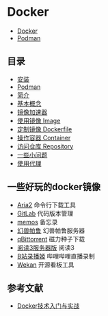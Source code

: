 # Docker

- [Docker](https://www.docker.com/)
- [Podman](https://podman.io/)

## 目录

- [安装](01_Install.md)
- [Podman](02_Podman.md)
- [简介](03_Introduction.md)
- [基本概念](04_Basic_concept.md)
- [镜像加速器](05_Mirror.md)
- [使用镜像 Image](06_Image.md)
- [定制镜像 Dockerfile](07_Dockerfile.md)
- [操作容器 Container](08_Container.md)
- [访问仓库 Repository](09_Repository.md)
- [一些小问题](10_question.md)
- [使用代理](11_Proxy.md)

## 一些好玩的docker镜像

- [Aria2](./Hub/aria2-pro.md) 命令行下载工具
- [GitLab](./Hub/GitLab.md) 代码版本管理
- [memos](./Hub/memos.md) 备忘录
- [幻兽帕鲁](./Hub/Palworld.md) 幻兽帕鲁服务器
- [qBittorrent](./Hub/qbittorrent.md) 磁力种子下载
- [阅读3服务器版](./Hub/reader.md) 阅读3
- [B站录播姬](./Hub/rec.danmuji.org.md) 哔哩哔哩直播录制
- [Wekan](./Hub/Wekan.md) 开源看板工具

## 参考文献

- [Docker技术入门与实战](https://yeasy.gitbook.io/docker_practice/)
